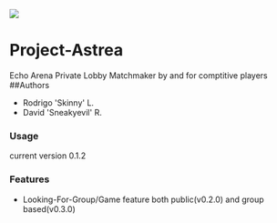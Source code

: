 ![](https://cdn.discordapp.com/attachments/662944114291245082/671778076178382908/EchoUnitProfile.png)
# Project-Astrea
Echo Arena Private Lobby Matchmaker by and for comptitive players
##Authors
* Rodrigo 'Skinny' L.
* David 'Sneakyevil' R.
### Usage
current version 0.1.2
### Features
* Looking-For-Group/Game feature both public(v0.2.0) and group based(v0.3.0)	